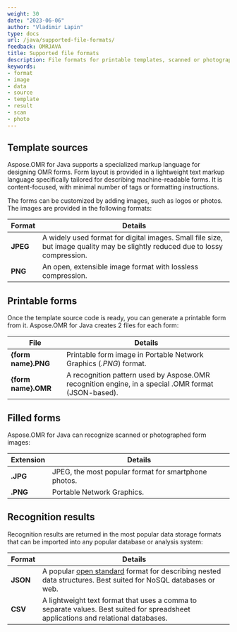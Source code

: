 ```yaml
---
weight: 30
date: "2023-06-06"
author: "Vladimir Lapin"
type: docs
url: /java/supported-file-formats/
feedback: OMRJAVA
title: Supported file formats
description: File formats for printable templates, scanned or photographed completed forms, and the format of recognition results supported by Aspose.OMR for Java.
keywords:
- format
- image
- data
- source
- template
- result
- scan
- photo
---
```


## Template sources

Aspose.OMR for Java supports a specialized markup language for designing OMR forms. Form layout is provided in a lightweight text markup language specifically tailored for describing machine-readable forms. It is content-focused, with minimal number of tags or formatting instructions.

The forms can be customized by adding images, such as logos or photos. The images are provided in the following formats:

Format   | Details
-------- | -------
**JPEG** | A widely used format for digital images. Small file size, but image quality may be slightly reduced due to lossy compression.
**PNG**  | An open, extensible image format with lossless compression.


## Printable forms

Once the template source code is ready, you can generate a printable form from it. Aspose.OMR for Java creates 2 files for each form:

File                | Details
------------------- | -------
**{form name}.PNG** | Printable form image in Portable Network Graphics (_.PNG_) format.
**{form name}.OMR** | A recognition pattern used by Aspose.OMR recognition engine, in a special .OMR format (JSON-based).

## Filled forms

Aspose.OMR for Java can recognize scanned or photographed form images:

Extension             | Details
--------------------- | -------
**.JPG**              | JPEG, the most popular format for smartphone photos.
**.PNG**              | Portable Network Graphics.

## Recognition results

Recognition results are returned in the most popular data storage formats that can be imported into any popular database or analysis system:

Format   | Details
-------- | -------
**JSON** | A popular [open standard](https://www.json.org/) format for describing nested data structures. Best suited for NoSQL databases or web.
**CSV**  | A lightweight text format that uses a comma to separate values. Best suited for spreadsheet applications and relational databases.
